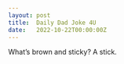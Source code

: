 ```yaml
---
layout: post
title:  Daily Dad Joke 4U
date:   2022-10-22T00:00:00Z
---
```

What’s brown and sticky? A stick.
